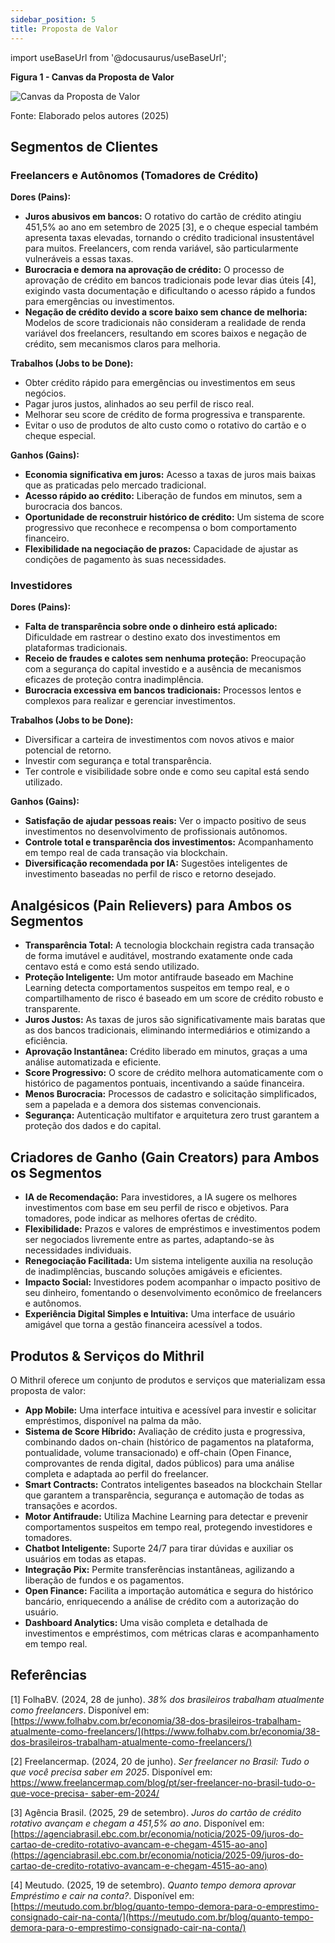 ```yaml
---
sidebar_position: 5
title: Proposta de Valor
---
```

import useBaseUrl from '@docusaurus/useBaseUrl';

<div style={{ textAlign: 'center' }}>
  <p><strong>Figura 1 - Canvas da Proposta de Valor</strong></p>
  <img 
    src={useBaseUrl('/img/CPV.png')} 
    alt="Canvas da Proposta de Valor" 
    title="Canvas da Proposta de Valor" 
    style={{ maxWidth: '100%', height: 'auto' }}
  />
  <p>Fonte: Elaborado pelos autores (2025)</p>
</div>

## Segmentos de Clientes

### Freelancers e Autônomos (Tomadores de Crédito)

**Dores (Pains):**

*   **Juros abusivos em bancos:** O rotativo do cartão de crédito atingiu 451,5% ao ano em setembro de 2025 [3], e o cheque especial também apresenta taxas elevadas, tornando o crédito tradicional insustentável para muitos. Freelancers, com renda variável, são particularmente vulneráveis a essas taxas.
*   **Burocracia e demora na aprovação de crédito:** O processo de aprovação de crédito em bancos tradicionais pode levar dias úteis [4], exigindo vasta documentação e dificultando o acesso rápido a fundos para emergências ou investimentos.
*   **Negação de crédito devido a score baixo sem chance de melhoria:** Modelos de score tradicionais não consideram a realidade de renda variável dos freelancers, resultando em scores baixos e negação de crédito, sem mecanismos claros para melhoria.

**Trabalhos (Jobs to be Done):**

*   Obter crédito rápido para emergências ou investimentos em seus negócios.
*   Pagar juros justos, alinhados ao seu perfil de risco real.
*   Melhorar seu score de crédito de forma progressiva e transparente.
*   Evitar o uso de produtos de alto custo como o rotativo do cartão e o cheque especial.

**Ganhos (Gains):**

*   **Economia significativa em juros:** Acesso a taxas de juros mais baixas que as praticadas pelo mercado tradicional.
*   **Acesso rápido ao crédito:** Liberação de fundos em minutos, sem a burocracia dos bancos.
*   **Oportunidade de reconstruir histórico de crédito:** Um sistema de score progressivo que reconhece e recompensa o bom comportamento financeiro.
*   **Flexibilidade na negociação de prazos:** Capacidade de ajustar as condições de pagamento às suas necessidades.

### Investidores

**Dores (Pains):**

*   **Falta de transparência sobre onde o dinheiro está aplicado:** Dificuldade em rastrear o destino exato dos investimentos em plataformas tradicionais.
*   **Receio de fraudes e calotes sem nenhuma proteção:** Preocupação com a segurança do capital investido e a ausência de mecanismos eficazes de proteção contra inadimplência.
*   **Burocracia excessiva em bancos tradicionais:** Processos lentos e complexos para realizar e gerenciar investimentos.

**Trabalhos (Jobs to be Done):**

*   Diversificar a carteira de investimentos com novos ativos e maior potencial de retorno.
*   Investir com segurança e total transparência.
*   Ter controle e visibilidade sobre onde e como seu capital está sendo utilizado.

**Ganhos (Gains):**

*   **Satisfação de ajudar pessoas reais:** Ver o impacto positivo de seus investimentos no desenvolvimento de profissionais autônomos.
*   **Controle total e transparência dos investimentos:** Acompanhamento em tempo real de cada transação via blockchain.
*   **Diversificação recomendada por IA:** Sugestões inteligentes de investimento baseadas no perfil de risco e retorno desejado.

## Analgésicos (Pain Relievers) para Ambos os Segmentos

*   **Transparência Total:** A tecnologia blockchain registra cada transação de forma imutável e auditável, mostrando exatamente onde cada centavo está e como está sendo utilizado.
*   **Proteção Inteligente:** Um motor antifraude baseado em Machine Learning detecta comportamentos suspeitos em tempo real, e o compartilhamento de risco é baseado em um score de crédito robusto e transparente.
*   **Juros Justos:** As taxas de juros são significativamente mais baratas que as dos bancos tradicionais, eliminando intermediários e otimizando a eficiência.
*   **Aprovação Instantânea:** Crédito liberado em minutos, graças a uma análise automatizada e eficiente.
*   **Score Progressivo:** O score de crédito melhora automaticamente com o histórico de pagamentos pontuais, incentivando a saúde financeira.
*   **Menos Burocracia:** Processos de cadastro e solicitação simplificados, sem a papelada e a demora dos sistemas convencionais.
*   **Segurança:** Autenticação multifator e arquitetura zero trust garantem a proteção dos dados e do capital.

## Criadores de Ganho (Gain Creators) para Ambos os Segmentos

*   **IA de Recomendação:** Para investidores, a IA sugere os melhores investimentos com base em seu perfil de risco e objetivos. Para tomadores, pode indicar as melhores ofertas de crédito.
*   **Flexibilidade:** Prazos e valores de empréstimos e investimentos podem ser negociados livremente entre as partes, adaptando-se às necessidades individuais.
*   **Renegociação Facilitada:** Um sistema inteligente auxilia na resolução de inadimplências, buscando soluções amigáveis e eficientes.
*   **Impacto Social:** Investidores podem acompanhar o impacto positivo de seu dinheiro, fomentando o desenvolvimento econômico de freelancers e autônomos.
*   **Experiência Digital Simples e Intuitiva:** Uma interface de usuário amigável que torna a gestão financeira acessível a todos.

## Produtos & Serviços do Mithril

O Mithril oferece um conjunto de produtos e serviços que materializam essa proposta de valor:

*   **App Mobile:** Uma interface intuitiva e acessível para investir e solicitar empréstimos, disponível na palma da mão.
*   **Sistema de Score Híbrido:** Avaliação de crédito justa e progressiva, combinando dados on-chain (histórico de pagamentos na plataforma, pontualidade, volume transacionado) e off-chain (Open Finance, comprovantes de renda digital, dados públicos) para uma análise completa e adaptada ao perfil do freelancer.
*   **Smart Contracts:** Contratos inteligentes baseados na blockchain Stellar que garantem a transparência, segurança e automação de todas as transações e acordos.
*   **Motor Antifraude:** Utiliza Machine Learning para detectar e prevenir comportamentos suspeitos em tempo real, protegendo investidores e tomadores.
*   **Chatbot Inteligente:** Suporte 24/7 para tirar dúvidas e auxiliar os usuários em todas as etapas.
*   **Integração Pix:** Permite transferências instantâneas, agilizando a liberação de fundos e os pagamentos.
*   **Open Finance:** Facilita a importação automática e segura do histórico bancário, enriquecendo a análise de crédito com a autorização do usuário.
*   **Dashboard Analytics:** Uma visão completa e detalhada de investimentos e empréstimos, com métricas claras e acompanhamento em tempo real.

## Referências

[1] FolhaBV. (2024, 28 de junho). *38% dos brasileiros trabalham atualmente como freelancers*. Disponível em: [https://www.folhabv.com.br/economia/38-dos-brasileiros-trabalham-atualmente-como-freelancers/](https://www.folhabv.com.br/economia/38-dos-brasileiros-trabalham-atualmente-como-freelancers/)

[2] Freelancermap. (2024, 20 de junho). *Ser freelancer no Brasil: Tudo o que você precisa saber em 2025*. Disponível em: [https://www.freelancermap.com/blog/pt/ser-freelancer-no-brasil-tudo-o-que-voce-precisa- saber-em-2024/](https://www.freelancermap.com/blog/pt/ser-freelancer-no-brasil-tudo-o-que-voce-precisa-saber-em-2024/)

[3] Agência Brasil. (2025, 29 de setembro). *Juros do cartão de crédito rotativo avançam e chegam a 451,5% ao ano*. Disponível em: [https://agenciabrasil.ebc.com.br/economia/noticia/2025-09/juros-do-cartao-de-credito-rotativo-avancam-e-chegam-4515-ao-ano](https://agenciabrasil.ebc.com.br/economia/noticia/2025-09/juros-do-cartao-de-credito-rotativo-avancam-e-chegam-4515-ao-ano)

[4] Meutudo. (2025, 19 de setembro). *Quanto tempo demora aprovar Empréstimo e cair na conta?*. Disponível em: [https://meutudo.com.br/blog/quanto-tempo-demora-para-o-emprestimo-consignado-cair-na-conta/](https://meutudo.com.br/blog/quanto-tempo-demora-para-o-emprestimo-consignado-cair-na-conta/)


